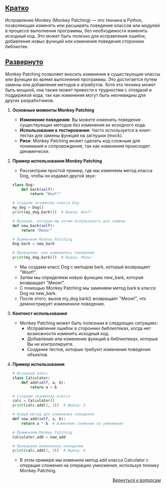 ## <u>Кратко</u>

Исправление Monkey (Monkey Patching) — это техника в Python, позволяющая изменять или расширять поведение классов или
модулей в процессе выполнения программы, без необходимости изменять исходный код. Это может быть полезно для
исправления ошибок, добавления новых функций или изменения поведения сторонних библиотек.

## <u>Развернуто</u>

Monkey Patching позволяет вносить изменения в существующие классы или функции во время выполнения программы. Это
достигается путем замены или добавления методов и атрибутов. Хотя эта техника может быть мощной, она также может
привести к трудностям с отладкой и поддержкой кода, так как изменения могут быть неочевидны для других разработчиков.

1. **Основные моменты Monkey Patching**
    - **Изменение поведения**: Вы можете изменить поведение существующих методов без изменения их исходного кода.
    - **Использование в тестировании**: Часто используется в юнит-тестах для замены функций на заглушки (mock).
    - **Риск**: Monkey Patching может сделать код сложным для понимания и сопровождения, так как изменения происходят
      динамически.

2. **Пример использования Monkey Patching**
    - Рассмотрим простой пример, где мы изменяем метод класса Dog, чтобы он издавал другой звук:
    ```Python
    class Dog:
        def bark(self):
            return "Woof!"

    # Создаем экземпляр класса Dog
    my_dog = Dog()
    print(my_dog.bark())  # Вывод: Woof!

    # Функция, которую мы хотим использовать для замены
    def new_bark(self):
        return "Meow!"

    # Применяем Monkey Patching
    Dog.bark = new_bark

    # Проверяем, как изменилось поведение
    print(my_dog.bark())  # Вывод: Meow!
    ```
    - Мы создаем класс Dog с методом bark, который возвращает "Woof!".
    - Затем мы определяем новую функцию new_bark, которая возвращает "Meow!".
    - С помощью Monkey Patching мы заменяем метод bark в классе Dog на new_bark.
    - После этого, вызов my_dog.bark() возвращает "Meow!", что демонстрирует измененное поведение.

3. **Контекст использования**
    - Monkey Patching может быть полезным в следующих ситуациях:
        - Исправление ошибок в сторонних библиотеках, когда нет возможности изменить исходный код.
        - Добавление или изменение функций в библиотеках, которые Вы не контролируете.
        - Создание тестов, которые требуют изменения поведения объектов.

4. **Пример использования**
    ```Python
    # Исходный класс
    class Calculator:
        def add(self, a, b):
            return a + b

    # Создаем экземпляр класса
    calc = Calculator()
    print(calc.add(2, 3))  # Вывод: 5

    # Новый метод для изменения поведения
    def new_add(self, a, b):
        return a * b  # Изменяем сложение на умножение

    # Применяем Monkey Patching
    Calculator.add = new_add

    # Проверяем измененное поведение
    print(calc.add(2, 3))  # Вывод: 6
    ```
    - В этом примере мы изменили метод add класса Calculator с операции сложения на операцию умножения, используя
      технику Monkey Patching.

<div align="right">

[Вернуться к вопросам](../Вопросы.md)

</div>
